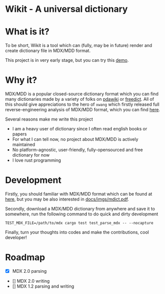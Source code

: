# Wikit - A universal dictionary

# What is it?

To be short, Wikit is a tool which can (fully, may be in future) render and create dictionary file
in MDX/MDD format.

This project is in very early stage, but you can try this [demo](http://106.53.152.194/wikit/).

# Why it?

MDX/MDD is a popular closed-source dictionary format which you can find many dictionaries made by a
variety of folks on [pdawiki](https://www.pdawiki.com) or [freedict](https://freemdict.com/).
All of this should give appreciations to the hero of `xwang` which firstly released full
reverse-engineering analysis of MDX/MDD format, which you can find
[here](https://bitbucket.org/xwang/mdict-analysis/src/master/).

Several reasons make me write this project

- I am a heavy user of dictionary since I often read english books or papers
- For what I can tell now, no project about MDX/MDD is actively maintained
- No platform-agnostic, user-friendly, fully-opensourced and free dictionary for now
- I love rust programming

# Development

Firstly, you should familiar with MDX/MDD format which can be found at
[here](https://bitbucket.org/xwang/mdict-analysis/src/master/), but you may be also interested in
[docs/imgs/mdict.pdf](./docs/imgs/mdict.pdf).

Secondly, download a MDX/MDD dictionary from anywhere and save it to somewhere, run the following
command to do quick and dirty development

    TEST_MDX_FILE=/path/to/mdx cargo test test_parse_mdx -- --nocapture

Finally, turn your thoughts into codes and make the contributions, cool developer!

# Roadmap

- [x] MDX 2.0 parsing
- [] MDX 2.0 writing
- [] MDX 1.2 parsing and writing
